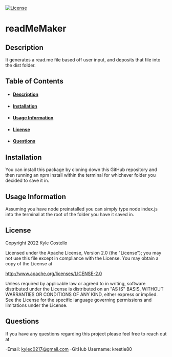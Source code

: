 [![License](https://img.shields.io/badge/License-Apache%202.0-blue.svg)](https://opensource.org/licenses/Apache-2.0) 
# readMeMaker
## Description
It generates a read.me file based off user input, and deposits that file into the dist folder.
## Table of Contents
- #### [Description](##-description)
- #### [Installation](##-Installation)
- #### [Usage Information](##-usage-information)
- #### [License](##-license)
- #### [Questions](##-questions)



## Installation
You can install this package by cloning down this GitHub repository and then running an npm install within the terminal for whichever folder you decided to save it in. 
## Usage Information
Assuming you have node preinstalled you can simply type node index.js into the terminal at the root of the folder you have it saved in.
## License
Copyright  2022  Kyle Costello
 
 Licensed under the Apache License, Version 2.0 (the "License");
 you may not use this file except in compliance with the License.
 You may obtain a copy of the License at
 
 http://www.apache.org/licenses/LICENSE-2.0
 
 Unless required by applicable law or agreed to in writing, software
 distributed under the License is distributed on an "AS IS" BASIS,
 WITHOUT WARRANTIES OR CONDITIONS OF ANY KIND, either express or implied.
 See the License for the specific language governing permissions and
 limitations under the License.
## Questions
If you have any questions regarding this project please feel free to reach out at 

-Email: kylec0217@gmail.com 
-GitHub Username: krestle80 